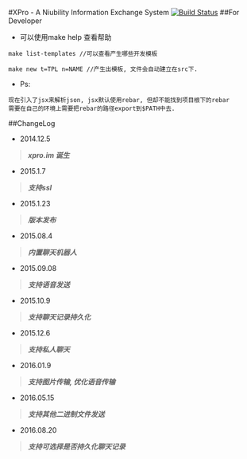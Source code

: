 #XPro - A Niubility Information Exchange System
[![Build Status](https://secure.travis-ci.org/XStation/XPro.png?branch=master)](https://travis-ci.org/XStation/XPro)
##For Developer
* 可以使用make help 查看帮助
```
make list-templates //可以查看产生哪些开发模板
```
```
make new t=TPL n=NAME //产生出模板, 文件会自动建立在src下.
```

* Ps:
```
现在引入了jsx来解析json, jsx默认使用rebar, 但却不能找到项目根下的rebar
需要在自己的环境上需要把rebar的路径export到$PATH中去.
```
##ChangeLog

* 2014.12.5
> ***xpro.im 诞生***

* 2015.1.7
> ***支持ssl***

* 2015.1.23
> ***版本发布***

* 2015.08.4
> ***内置聊天机器人***

* 2015.09.08
> ***支持语音发送***

* 2015.10.9
> ***支持聊天记录持久化***

* 2015.12.6
> ***支持私人聊天***

* 2016.01.9
> ***支持图片传输, 优化语音传输***

* 2016.05.15
> ***支持其他二进制文件发送***

* 2016.08.20
> ***支持可选择是否持久化聊天记录***
